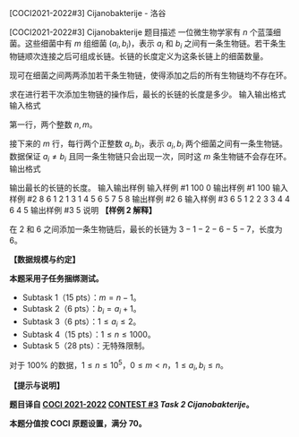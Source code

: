 



[COCI2021-2022#3] Cijanobakterije - 洛谷














[COCI2021-2022#3] Cijanobakterije
题目描述
一位微生物学家有 $n$ 个蓝藻细菌。这些细菌中有 $m$ 组细菌 $(a_i,b_i)$，表示 $a_i$ 和 $b_i$ 之间有一条生物链。若干条生物链顺次连接之后可组成长链。长链的长度定义为这条长链上的细菌数量。

现可在细菌之间两两添加若干条生物链，使得添加之后的所有生物链均不存在环。

求在进行若干次添加生物链的操作后，最长的长链的长度是多少。
输入输出格式
输入格式

第一行，两个整数 $n,m$。

接下来的 $m$ 行，每行两个正整数 $a_i,b_i$，表示 $a_i,b_i$ 两个细菌之间有一条生物链。数据保证 $a_i \neq b_i$ 且同一条生物链只会出现一次，同时这 $m$ 条生物链不会存在环。
输出格式

输出最长的长链的长度。
输入输出样例
输入样例 #1
100 0
输出样例 #1
100
输入样例 #2
8 6
1 2
1 3
1 4
5 6
5 7
5 8
输出样例 #2
6
输入样例 #3
6 5
1 2
2 3
3 4
4 6
4 5
输出样例 #3
5
说明
**【样例 2 解释】**

在 $2$ 和 $6$ 之间添加一条生物链后，最长的长链为 $3-1-2-6-5-7$，长度为 $6$。

**【数据规模与约定】**

**本题采用子任务捆绑测试。**

- Subtask 1（15 pts）：$m=n-1$。
- Subtask 2（6 pts）：$b_i=a_i+1$。
- Subtask 3（6 pts）：$1 \le a_i \le 2$。
- Subtask 4（15 pts）：$1 \le n \le 1000$。
- Subtask 5（28 pts）：无特殊限制。

对于 $100\%$ 的数据，$1 \le n \le 10^5$，$0 \le m \lt n$，$1 \le a_i,b_i \le n$。

**【提示与说明】**

**题目译自 [COCI 2021-2022](https://hsin.hr/coci/) [CONTEST #3](https://hsin.hr/coci/contest3_tasks.pdf) _Task 2 Cijanobakterije_。**

**本题分值按 COCI 原题设置，满分 $70$。**






